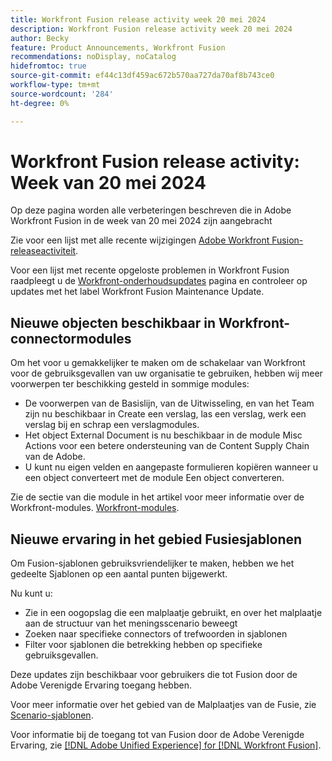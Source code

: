 ```yaml
---
title: Workfront Fusion release activity week 20 mei 2024
description: Workfront Fusion release activity week 20 mei 2024
author: Becky
feature: Product Announcements, Workfront Fusion
recommendations: noDisplay, noCatalog
hidefromtoc: true
source-git-commit: ef44c13df459ac672b570aa727da70af8b743ce0
workflow-type: tm+mt
source-wordcount: '284'
ht-degree: 0%

---
```


# Workfront Fusion release activity: Week van 20 mei 2024

Op deze pagina worden alle verbeteringen beschreven die in Adobe Workfront Fusion in de week van 20 mei 2024 zijn aangebracht

Zie voor een lijst met alle recente wijzigingen [Adobe Workfront Fusion-releaseactiviteit](../../../product-announcements/product-releases/fusion-release-activity/fusion-release-activity.md).

Voor een lijst met recente opgeloste problemen in Workfront Fusion raadpleegt u de [Workfront-onderhoudsupdates](https://experienceleague.adobe.com/docs/workfront-known-issues/releases/current-updates.html) pagina en controleer op updates met het label Workfront Fusion Maintenance Update.

## Nieuwe objecten beschikbaar in Workfront-connectormodules

Om het voor u gemakkelijker te maken om de schakelaar van Workfront voor de gebruiksgevallen van uw organisatie te gebruiken, hebben wij meer voorwerpen ter beschikking gesteld in sommige modules:

* De voorwerpen van de Basislijn, van de Uitwisseling, en van het Team zijn nu beschikbaar in Create een verslag, las een verslag, werk een verslag bij en schrap een verslagmodules.
* Het object External Document is nu beschikbaar in de module Misc Actions voor een betere ondersteuning van de Content Supply Chain van de Adobe.
* U kunt nu eigen velden en aangepaste formulieren kopiëren wanneer u een object converteert met de module Een object converteren.

Zie de sectie van die module in het artikel voor meer informatie over de Workfront-modules. [Workfront-modules](/help/quicksilver/workfront-fusion/apps-and-their-modules/workfront-modules.md).

## Nieuwe ervaring in het gebied Fusiesjablonen

Om Fusion-sjablonen gebruiksvriendelijker te maken, hebben we het gedeelte Sjablonen op een aantal punten bijgewerkt.

Nu kunt u:

* Zie in een oogopslag die een malplaatje gebruikt, en over het malplaatje aan de structuur van het meningsscenario beweegt
* Zoeken naar specifieke connectors of trefwoorden in sjablonen
* Filter voor sjablonen die betrekking hebben op specifieke gebruiksgevallen.

Deze updates zijn beschikbaar voor gebruikers die tot Fusion door de Adobe Verenigde Ervaring toegang hebben.

Voor meer informatie over het gebied van de Malplaatjes van de Fusie, zie [Scenario-sjablonen](/help/quicksilver/workfront-fusion/scenarios/templates/fusion-templates.md).

Voor informatie bij de toegang tot van Fusion door de Adobe Verenigde Ervaring, zie [[!DNL Adobe Unified Experience] for [!DNL Workfront Fusion]](/help/quicksilver/workfront-fusion/fusion-in-admin-console/fusion-unified-experience.md).

